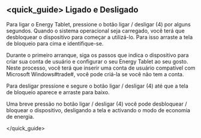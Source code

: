 ## <quick_guide> Ligado e Desligado

Para ligar o Energy Tablet, pressione o botão ligar / desligar (4) por alguns segundos. Quando o sistema operacional seja carregado, você terá que desbloquear o dispositivo para começar a utilizá-lo. Para isso arraste a tela de bloqueio para cima e identifique-se.

Durante o primeiro arranque, siga os passos que indica o dispositivo para criar sua conta de usuário e configurar o seu Energy Tablet ao seu gosto. Neste processo, você terá que inserir uma conta de usuário compatível com Microsoft Windows#trade#, você pode criá-la se você não tem a conta.

Para desligar pressione e segure o botão ligar / desligar (4) até que a tela de bloqueio aparece e arraste para baixo.

Uma breve pressão no botão ligar / desligar (4) você pode desbloquear / bloquear o dispositivo, desligando a tela e activando o modo de economia de energia.

</quick_guide>

